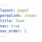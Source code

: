 ```yaml
---
layout: page2
permalink: /team/
title: Team
nav: true
nav_order: 3
---
```


<html lang="en">
<head>
    <meta charset="UTF-8">
    <meta name="viewport" content="width=device-width, initial-scale=1.0">
    <title>Team Page</title>
    <style>
        body {
            font-family: Arial, sans-serif;
            margin: 0;
            padding: 0;
        }

        .team-container {
            text-align: left;
            padding: 0px;
            max-width: 1200px;
            margin: 0 auto;
        }

        .organization-container {
            text-align: left;
            background-color: #EBF8FF;
            padding-top: 50px; /* Kun top-padding */
            margin: 0; /* Fjern automatisk margin */
            width: 100%; /* Sørg for at boksen fylder hele bredden */
            box-sizing: border-box; /* Sørg for at padding og border inkluderes i elementets totale bredde */
        }

        .intro-section {
            background-color: #6A5B4E; 
            padding: 60px; /* Tilføj lidt padding */
            text-align: left; /* Center tekst og billede */
            width: 100%; /* Fuld bredde */
            box-sizing: border-box; /* Inkluder padding i bredden */
        }

        .team-intro {
            margin: 0 150px; /* Juster marginen som ønsket */
            font-size: 30px; /* Juster skriftstørrelsen */
            line-height: 1.9; /* Øg linjehøjden for bedre læsbarhed */
            text-align: center; /* Center tekst og billede */
            /*font-weight: bold; */
        }


        .team-section {
            background-color: #E6DED0; 
            padding: 15px; /* Tilføj lidt padding */
            text-align: left; /* Center tekst og billede */
            width: 100%; /* Fuld bredde */
            box-sizing: border-box; /* Inkluder padding i bredden */
        }

        .team-title {
        color: #062a40; /* Mørkeblå farve */
        }


        .tab-container {
            display: flex;
            justify-content: center;
            margin-bottom: 20px;
            border-bottom: 2px solid #ccc;
            position: relative;
        }

        .tab-button {
            background-color: transparent;
            border: none;
            padding: 10px 10px;
            cursor: pointer;
            font-size: 25px;
            font-weight: normal;
            color: #666;
            transition: color 0.3s;
            position: relative;
            text-align: center;
            flex: 1;
        }

        .tab-button.active {
            font-weight: bold;
            color: #000;
        }

        .tab-button.active::after {
            content: '';
            position: absolute;
            left: 0;
            bottom: -1px;
            width: 100%;
            height: 2px;
            background-color: #001a33;
            border-radius: 1px;
        }

        .tab-button:hover {
            color: #333;
        }

        .tab-content {
            display: none;
            padding: 20px;
        }

        .team-grid {
            display: grid;
            grid-template-columns: repeat(auto-fill, minmax(220px, 1fr));
            gap: 20px;
            padding: 0;
        }

        .team-member {
            text-align: left;
            cursor: pointer;
            transition: none;
        }

        .team-member img {
            width: 100%;
            height: auto;
            object-fit: cover;
            border: none;
            margin-bottom: 10px;
            display: block;
        }

        .team-member h3 {
            margin: 10px 0 5px;
            font-weight: bold;
            font-size: 24px;
        }

        .team-member p {
            color: #666;
            margin: 0;
            font-size: 20px;
        }

        .modal {
            display: none;
            position: fixed;
            z-index: 1;
            left: 0;
            top: 0;
            width: 100%;
            height: 100%;
            overflow: auto;
            background-color: rgba(0, 0, 0, 0.6);
            backdrop-filter: blur(5px);
        }

        .modal-content {
            background-color: #fff;
            margin: 5% auto;
            padding: 20px;
            width: 60%;
            max-width: 600px;
            text-align: left;
            position: relative;
            border-radius: 0;
        }

        .modal img {
            width: 100%;
            height: auto;
            object-fit: cover;
            border: none;
            margin-bottom: 20px;
        }

        .close {
            color: #aaa;
            font-size: 28px;
            font-weight: bold;
            position: absolute;
            top: 10px;
            right: 20px;
        }

        .close:hover,
        .close:focus {
            color: black;
            text-decoration: none;
            cursor: pointer;
        }

        .modal h3 {
            margin: 10px 0 5px;
            font-weight: bold;
            font-size: 24px;
        }

        .modal p {
            color: #666;
            margin: 0;
        }

        .modal .additional-details {
            color: #000 !important;
            margin-top: 15px;
        }
        
        /* Styling for links */
        a {
            color: #007bff; /* Blå farve */
            text-decoration: none; /* Fjern understregning */
        }

        a:hover {
            text-decoration: underline; /* Understregning ved hover */
        }

        /* Styling for links inde i modals */
        .modal a {
            color: #007bff; /* Blå farve */
        }

        .modal a:hover {
            text-decoration: underline; /* Understregning ved hover */
        }

        /* Styling for Organization sektion */
        .organization-section {
            background-color: #EBF8FF; /* Lys blå baggrundsfarve */
            padding: 50px; /* Tilføj lidt padding */
            text-align: left; /* Center tekst og billede */
            width: 100%; /* Fuld bredde */
            box-sizing: border-box; /* Inkluder padding i bredden */
        }

        .organization-section img {
            max-width: 100%; /* Sørg for, at billedet ikke overskrider containerens bredde */
            height: auto; /* Bevar billedets aspektforhold */
            border: none; /* Ingen kantlinje */
        }

        /* Container inden i Organization sektionen for at centrere indhold */
        .organization-section .container {
            max-width: 1250px; /* Max bredde for indholdet */
            margin: 0 auto; /* Center containeren */
            padding: 0 30px; /* Padding på siderne */
        }

        /* For store skærme, fx desktop */
        .team-grid {
            grid-template-columns: repeat(4, 1fr); /* 4 kolonner på store skærme */
            gap: 30px;
        }

        /* For mellemstore skærme, fx tablets og mindre desktops */
        @media only screen and (max-width: 1200px) {
            .team-grid {
                grid-template-columns: repeat(3, 1fr); /* 3 kolonner på mellemstore skærme */
                gap: 25px;
            }

            .team-member {
                transform: scale(0.95); /* Let skaleret */
            }
        }

        /* For mindre tablets og store mobilskærme */
        @media only screen and (max-width: 992px) {
            .team-grid {
                grid-template-columns: repeat(2, 1fr); /* 2 kolonner på mindre tablets */
                gap: 20px;
            }

            .team-member {
                transform: scale(0.9); /* Skalerer en smule ned */
            }
        }

        /* Dette er media queries for små skærme (mobil) */
        @media only screen and (max-width: 768px) {
            .team-grid {
                grid-template-columns: 1fr; /* 1 kolonne på helt små skærme */
                gap: 15px;
            }

            .team-member {
                transform: scale(0.85); /* Skalerer boksene lidt ned */
            }

            /* Her er de andre ændringer for små skærme */
            .team-container, .organization-container, .intro-section, .team-section {
                padding: 10px;
                margin: 0;
            }

            .team-intro {
                margin: 0 15px;
                font-size: 20px;
            }

            .team-title {
                font-size: 24px;
            }

            .tab-button {
                font-size: 16px; /* Mindre skriftstørrelse til tabs */
                padding: 8px;
            }

            .modal-content {
                width: 90%; /* Mindre modal bredde */
                margin: 10% auto;
                padding: 15px;
            }

            .organization-section {
                padding: 30px 10px;
            }

            .organization-section .container {
                padding: 0;
            }

            .team-member h3 {
                font-size: 18px;
            }

            .team-member p {
                font-size: 16px;
            }

            .team-intro p {
                font-size: 18px; /* Tilpas skriftstørrelsen på intro-teksten */
            }
        }

    </style>
</head>
<body>
    <div class="intro-section">
    <div style="height: 0px;"></div>
    <!-- Intro-sektion -->
    <div class="team-intro">
        <p style="color: #f2e6d9;">Welcome to our interdisciplinary team! Here, you can meet the members of DEPICT. Our strength lies in the diverse expertise of our members, who drive our projects to optimize imaging techniques and enhance diagnostic capabilities.</p>
    </div>
    <div style="height: 0px;"></div>
</div>


    <div class="team-section">
    <div class="team-container">
    <div style="height: 50px;"></div>
    <h1 class="team-title">Team</h1>
    <div style="height: 65px;"></div>
        <div class="tab-container">
            <button class="tab-button" onclick="showTab('center-managers')">Center Managers</button>
            <button class="tab-button" onclick="showTab('steering-committee')">Steering Committee</button>
            <button class="tab-button" onclick="showTab('ai-research-directors')">AI Research Directors</button>
            <button class="tab-button" onclick="showTab('board-of-directors')">Board of Directors</button>
        </div>

        <div style="height: 10px;"></div>

        <!-- Center Managers -->
        <div id="center-managers" class="tab-content">
            <div class="team-grid">
                <div class="team-member" onclick="openModal('modal1')">
                    <img src="/assets/img/Flemming_person.png" alt="Flemming Littrup Andersen">
                    <h3>Flemming Littrup Andersen</h3>
                    <p>Lead Data Scientist </p>
                </div>
                <div class="team-member" onclick="openModal('modal2')">
                    <img src="/assets/img/Adam_person.png" alt="Adam Espe Hansen">
                    <h3>Adam Espe Hansen</h3>
                    <p>Professor</p>
                </div>
            </div>
        </div>

        <!-- Steering Committee -->
        <div id="steering-committee" class="tab-content" style="display:none;">
            <div class="team-grid">
                <div class="team-member" onclick="openModal('modal3')">
                    <img src="/assets/img/placeholder_person.png" alt="Jann Mortensen">
                    <h3>Jann Mortensen</h3>
                    <p>Professor, Chief Physician</p>
                </div>
                <div class="team-member" onclick="openModal('modal4')">
                    <img src="/assets/img/Flemming_person.png" alt="Flemming Littrup Andersen">
                    <h3>Flemming Littrup Andersen</h3>
                    <p>Lead Data Scientist</p>
                </div>
                <div class="team-member" onclick="openModal('modal5')">
                    <img src="/assets/img/placeholder_person.png" alt="Claes Ladefoged">
                    <h3>Claes Ladefoged</h3>
                    <p>Postdoc</p>
                </div>
                <div class="team-member" onclick="openModal('modal6')">
                    <img src="/assets/img/Adam_person.png" alt="Adam Espe Hansen">
                    <h3>Adam Espe Hansen</h3>
                    <p>Professor</p>
                </div>
                <div class="team-member" onclick="openModal('modal7')">
                    <img src="/assets/img/placeholder_person.png" alt="Michael Bachmann">
                    <h3>Michael Bachmann</h3>
                    <p>Professor, Chief Physician</p>
                </div>
                <div class="team-member" onclick="openModal('modal8')">
                    <img src="/assets/img/placeholder_person.png" alt="Jonathan Carlsen">
                    <h3>Jonathan Carlsen</h3>
                    <p>Chief Physician</p>
                </div>
                <div class="team-member" onclick="openModal('modal9')">
                    <img src="/assets/img/Martin_person.png" alt="Martin Lundsgaard">
                    <h3>Martin Lundsgaard</h3>
                    <p>Chief Physician</p>
                </div>
                <div class="team-member" onclick="openModal('modal10')">
                    <img src="/assets/img/placeholder_person.png" alt="Ian Law">
                    <h3>Ian Law</h3>
                    <p>Professor, Chief Physician</p>
                </div>
                <div class="team-member" onclick="openModal('modal11')">
                    <img src="/assets/img/placeholder_person.png" alt="Ida Robsøe">
                    <h3>Ida Robsøe</h3>
                    <p>Chief Bioanalyst</p>
                </div>
                <div class="team-member" onclick="openModal('modal12')">
                    <img src="/assets/img/Johnny_person.png" alt="Johnny Madelung">
                    <h3>Johnny Madelung</h3>
                    <p>Lead Radiographer</p>
                </div>
            </div>
        </div>

        <!-- AI Research Directors -->
        <div id="ai-research-directors" class="tab-content" style="display:none;">
            <div class="team-grid">
                <div class="team-member" onclick="openModal('modal13')">
                    <img src="/assets/img/placeholder_person.png" alt="Claes Ladefoged">
                    <h3>Claes Ladefoged</h3>
                    <p>Postdoc</p>
                </div>
                <div class="team-member" onclick="openModal('modal14')">
                    <img src="/assets/img/placeholder_person.png" alt="Michael Bachmann">
                    <h3>Michael Bachmann</h3>
                    <p>Professor, Chief Physician</p>
                </div>
            </div>
        </div>

        <!-- Board of Directors -->
        <div id="board-of-directors" class="tab-content" style="display:none;">
            <div class="team-grid">
                <div class="team-member" onclick="openModal('modal15')">
                    <img src="/assets/img/placeholder_person.png" alt="Malene Fischer">
                    <h3>Malene Fischer</h3>
                    <p>Director of Research</p>
                </div>
                <div class="team-member" onclick="openModal('modal16')">
                    <img src="/assets/img/Martin_person.png" alt="Martin Lundsgaard">
                    <h3>Martin Lundsgaard</h3>
                    <p>Chief Physician</p>
                </div>
            </div>
        </div>

        <!-- Placeholder for footer positioning -->
        <div style="height: 50px;"></div>
    </div>
    </div>

    <!-- Organization sektion -->
    <div class="organization-section">
    <div class="container">
        <h1 class="team-title">Organization</h1>
        <img src="/assets/img/Organisationsdiagram.png" alt="Organizational Diagram">
    </div>
    </div>

    <!-- Modals -->
    <div id="modal1" class="modal">
        <div class="modal-content">
            <span class="close" onclick="closeModal('modal1')">&times;</span>
            <img src="/assets/img/Flemming_person.png" alt="Flemming Littrup Andersen">
            <h3>Flemming Littrup Andersen</h3>
            <p>Datachef</p>
            <p class="additional-details">
                <a href="https://research.regionh.dk/da/persons/flemming-littrup-andersen" target="_blank">Flemming Littrup Andersen</a> is a Lead Data Scientist at Rigshospitalet, specializing in PET imaging, artificial intelligence, dataflow, and image modeling. He holds a PhD and brings extensive expertise to his role in advancing these fields.
                <br><br>
                Email: <a href="mailto:flemming.andersen@regionh.dk">flemming.andersen@regionh.dk</a>
                <br>
                Phone: <a href="tel:+4535458143">+45 35-45 81-43</a>
                <br>
                Location: 3982, Clinical Physiology and Nuclear Medicine
            </p>
        </div>
    </div>

    <div id="modal2" class="modal">
        <div class="modal-content">
            <span class="close" onclick="closeModal('modal2')">&times;</span>
            <img src="/assets/img/Adam_person.png" alt="Adam Espe Hansen">
            <h3>Adam Espe Hansen</h3>
            <p>Professor</p>
            <p class="additional-details">
                <a href="https://research.regionh.dk/da/persons/adam-espe-hansen" target="_blank">Adam Espe Hansen</a> is a Clinical Professor of Radiology with a special focus on Magnetic Resonance Imaging (MRI) Physics.
                <br><br>
                Email: <a href="mailto:adam.espe.hansen@regionh.dk">adam.espe.hansen@regionh.dk</a>
                <br>
                Phone: <a href="tel:+4535458460">+45 35-45 84-60</a>
                <br>
                Location: 3023, Radiology
            </p>
        </div>
    </div>


    <div id="modal3" class="modal">
        <div class="modal-content">
            <span class="close" onclick="closeModal('modal3')">&times;</span>
            <img src="/assets/img/placeholder_person.png" alt="Jann Mortensen">
            <h3>Jann Mortensen</h3>
            <p>Professor, Chief Physician, Dr. Med</p>
            <p class="additional-details">
                Email: <a href="mailto:jann.mortensen@regionh.dk">jann.mortensen@regionh.dk</a>
                <br>
                Phone: <a href="tel:+4535451716">+45 35-45 17-16</a>
                <br>
                Location: 4011, Clinical Physiology and Nuclear Medicines
            </p>
        </div>
    </div>


    <div id="modal4" class="modal">
        <div class="modal-content">
            <span class="close" onclick="closeModal('modal4')">&times;</span>
            <img src="/assets/img/Flemming_person.png" alt="Flemming Littrup Andersen">
            <h3>Flemming Littrup Andersen</h3>
            <p>Datachef</p>
            <p class="additional-details">
                <a href="https://research.regionh.dk/da/persons/flemming-littrup-andersen" target="_blank">Flemming Littrup Andersen</a> is a Lead Data Scientist at Rigshospitalet, specializing in PET imaging, artificial intelligence, dataflow, and image modeling. He holds a PhD and brings extensive expertise to his role in advancing these fields.
                <br><br>
                Email: <a href="mailto:flemming.andersen@regionh.dk">flemming.andersen@regionh.dk</a>
                <br>
                Phone: <a href="tel:+4535458143">+45 35-45 81-43</a>
                <br>
                Location: 3982, Clinical Physiology and Nuclear Medicine
            </p>
        </div>
    </div>

    <div id="modal5" class="modal">
        <div class="modal-content">
            <span class="close" onclick="closeModal('modal5')">&times;</span>
            <img src="/assets/img/placeholder_person.png" alt="Claes Ladefoged">
            <h3>Claes Ladefoged</h3>
            <p>Postdoc</p>
            <p class="additional-details">
                Email: <a href="mailto:claes.noehr.ladefoged@regionh.dk">claes.noehr.ladefoged@regionh.dk</a>
                <br>
                Phone: <a href="tel:+4535454790">+45 35-45 47-90</a>
                <br>
                Location: 3982, Clinical Physiology and Nuclear Medicine
            </p>
        </div>
    </div>

    <div id="modal6" class="modal">
        <div class="modal-content">
            <span class="close" onclick="closeModal('modal6')">&times;</span>
            <img src="/assets/img/Adam_person.png" alt="Adam Espe Hansen">
            <h3>Adam Espe Hansen</h3>
            <p>Professor</p>
            <p class="additional-details">
                <a href="https://research.regionh.dk/da/persons/adam-espe-hansen" target="_blank">Adam Espe Hansen</a> is a Clinical Professor of Radiology with a special focus on Magnetic Resonance Imaging (MRI) Physics.
                <br><br>
                Email: <a href="mailto:adam.espe.hansen@regionh.dk">adam.espe.hansen@regionh.dk</a>
                <br>
                Phone: <a href="tel:+4535458460">+45 35-45 84-60</a>
                <br>
                Location: 3023, Radiology
            </p>
        </div>
    </div>

    <div id="modal7" class="modal">
        <div class="modal-content">
            <span class="close" onclick="closeModal('modal7')">&times;</span>
            <img src="/assets/img/placeholder_person.png" alt="Michael Bachmann">
            <h3>Michael Bachmann</h3>
            <p>Professor, Chief Physician</p>
            <p class="additional-details">
                Email: <a href="mailto:mbn@dadlnet.dk">mbn@dadlnet.dk</a>
                <br>
                Phone: <a href="tel:+4535453419">+45 35-45 34-19</a>
                <br>
                Location: 3023, Radiology
            </p>
        </div>
    </div>

    <div id="modal8" class="modal">
        <div class="modal-content">
            <span class="close" onclick="closeModal('modal8')">&times;</span>
            <img src="/assets/img/placeholder_person.png" alt="Jonathan Carlsen">
            <h3>Jonathan Carlsen</h3>
            <p>Chief Physician</p>
            <p class="additional-details">
                Email: <a href="mailto:jonathan.frederik.carlsen@regionh.dk">jonathan.frederik.carlsen@regionh.dk</a>
                <br>
                Location: 2023, Radiology
            </p>
        </div>
    </div>

    <div id="modal9" class="modal">
        <div class="modal-content">
            <span class="close" onclick="closeModal('modal9')">&times;</span>
            <img src="/assets/img/Martin_person.png" alt="Martin Lundsgaard">
            <h3>Martin Lundsgaard</h3>
            <p>Chief Physician</p>
            <p class="additional-details">
                Email: <a href="mailto:martin.lundsgaard.hansen@regionh.dk">martin.lundsgaard.hansen@regionh.dk</a>
                <br>
                Phone: <a href="tel:+4521600236">+45 21-60 02-36</a>
                <br>
                Location: 2023, Radiology
            </p>
        </div>
    </div>

    <div id="modal10" class="modal">
        <div class="modal-content">
            <span class="close" onclick="closeModal('modal10')">&times;</span>
            <img src="/assets/img/placeholder_person.png" alt="Ian Law">
            <h3>Ian Law</h3>
            <p>Professor, Chief Physician </p>
            <p class="additional-details">
                Email: <a href="mailto:ian.law@regionh.dk">ian.law@regionh.dk</a>
                <br>
                Phone: <a href="tel:+4530295122">+45 30-29 51-22 </a>
                <br>
                Location: 3982, Radiology
            </p>
        </div>
    </div>

    <div id="modal11" class="modal">
        <div class="modal-content">
            <span class="close" onclick="closeModal('modal11')">&times;</span>
            <img src="/assets/img/placeholder_person.png" alt="Ida Robsøe">
            <h3>Ida Robsøe</h3>
            <p>Chief Bioanalyst</p>
            <p class="additional-details">
                Email: <a href="mailto:ida.robsoee@regionh.dk">ida.robsoee@regionh.dk</a>
                <br>
                Phone: <a href="tel:+4535459503">+45 35-45 95-03 </a>
                <br>
                Location: 4011, Radiology
            </p>
        </div>
    </div>

    <div id="modal12" class="modal">
        <div class="modal-content">
            <span class="close" onclick="closeModal('modal12')">&times;</span>
            <img src="/assets/img/Johnny_person.png" alt="Johnny Madelung">
            <h3>Johnny Madelung</h3>
            <p>Lead Radiographer</p>
            <p class="additional-details">
                Email: <a href="mailto:johnny.madelung@regionh.dk">johnny.madelung@regionh.dk</a>
                <br>
                Phone: <a href="tel:+4535451666">+45 35-45 16-66 </a>
                <br>
                Location: 2023, Radiology
            </p>
        </div>
    </div>

    <div id="modal13" class="modal">
        <div class="modal-content">
            <span class="close" onclick="closeModal('modal13')">&times;</span>
            <img src="/assets/img/placeholder_person.pngg" alt="Claes Ladefoged">
            <h3>Claes Ladefoged</h3>
            <p>Postdoc</p>
            <p class="additional-details">
                Email: <a href="mailto:claes.noehr.ladefoged@regionh.dk">claes.noehr.ladefoged@regionh.dk</a>
                <br>
                Phone: <a href="tel:+4535454790">+45 35-45 47-90</a>
                <br>
                Location: 3982, Clinical Physiology and Nuclear Medicine
            </p>
        </div>
    </div>

    <div id="modal14" class="modal">
        <div class="modal-content">
            <span class="close" onclick="closeModal('modal14')">&times;</span>
            <img src="/assets/img/placeholder_person.png" alt="Michael Bachmann">
            <h3>Michael Bachmann Nielsen</h3>
            <p>Professor, Chief Physician</p>
            <p class="additional-details">
                Email: <a href="mailto:mbn@dadlnet.dk">mbn@dadlnet.dk</a>
                <br>
                Phone: <a href="tel:+4535453419">+45 35-45 34-19</a>
                <br>
                Location: 3023, Radiology
            </p>
        </div>
    </div>

    <div id="modal15" class="modal">
        <div class="modal-content">
            <span class="close" onclick="closeModal('modal15')">&times;</span>
            <img src="/assets/img/placeholder_person.png" alt="Malene Fischer">
            <h3>Malene Fischer</h3>
            <p>Director of Research</p>
            <p class="additional-details">
                Email: <a href="mailto:barbara.malene.fischer@regionh.dk">barbara.malene.fischer@regionh.dk</a>
                <br>
                Phone: <a href="tel:+4522266045">+45 22-26 60-45</a>
                <br>
                Location: Management Office
            </p>
        </div>
    </div>

    <div id="modal16" class="modal">
        <div class="modal-content">
            <span class="close" onclick="closeModal('modal16')">&times;</span>
            <img src="/assets/img/Martin_person.png" alt="Martin Lundsgaard">
            <h3>Martin Lundsgaard</h3>
            <p>Position 2</p>
            <p class="additional-details">Martin Lundsgaard bidrager med sin viden om projektledelse og sikrer effektiv eksekvering af strategiske initiativer.</p>
        </div>
    </div>


    <script>
        function showTab(tabId) {
            var tabs = document.getElementsByClassName('tab-content');
            for (var i = 0; i < tabs.length; i++) {
                tabs[i].style.display = 'none';
            }

            var buttons = document.getElementsByClassName('tab-button');
            for (var i = 0; i < buttons.length; i++) {
                buttons[i].classList.remove('active');
            }

            document.getElementById(tabId).style.display = 'block';
            event.currentTarget.classList.add('active');
        }

        function openModal(modalId) {
            document.getElementById(modalId).style.display = "block";
        }

        function closeModal(modalId) {
            document.getElementById(modalId).style.display = "none";
        }

        // Viser den første tab som standard
        document.getElementsByClassName('tab-button')[0].click();
    </script>
</body>
</html>


